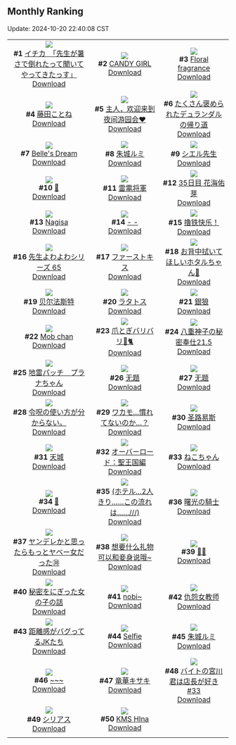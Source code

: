 ## Monthly Ranking
Update: 2024-10-20 22:40:08 CST

|      |      |      |
| :----: | :----: | :----: |
| ![](https://i.pixiv.re/c/240x480/img-master/img/2024/09/22/08/00/08/122658586_p0_master1200.jpg)<br>**#1** [イチカ　「先生が暑さで倒れたって聞いてやってきたっす」](https://www.pixiv.net/artworks/122658586)<br>[Download](https://i.pixiv.re/img-original/img/2024/09/22/08/00/08/122658586_p0.jpg) | ![](https://i.pixiv.re/c/240x480/img-master/img/2024/09/22/00/00/21/122650009_p0_master1200.jpg)<br>**#2** [CANDY GIRL](https://www.pixiv.net/artworks/122650009)<br>[Download](https://i.pixiv.re/img-original/img/2024/09/22/00/00/21/122650009_p0.png) | ![](https://i.pixiv.re/c/240x480/img-master/img/2024/09/22/01/05/03/122652529_p0_master1200.jpg)<br>**#3** [Floral fragrance](https://www.pixiv.net/artworks/122652529)<br>[Download](https://i.pixiv.re/img-original/img/2024/09/22/01/05/03/122652529_p0.png) |
| ![](https://i.pixiv.re/c/240x480/img-master/img/2024/09/22/00/00/26/122650029_p0_master1200.jpg)<br>**#4** [藤田ことね](https://www.pixiv.net/artworks/122650029)<br>[Download](https://i.pixiv.re/img-original/img/2024/09/22/00/00/26/122650029_p0.jpg) | ![](https://i.pixiv.re/c/240x480/img-master/img/2024/09/22/15/25/35/122667279_p0_master1200.jpg)<br>**#5** [主人，欢迎来到夜间游园会❤](https://www.pixiv.net/artworks/122667279)<br>[Download](https://i.pixiv.re/img-original/img/2024/09/22/15/25/35/122667279_p0.jpg) | ![](https://i.pixiv.re/c/240x480/img-master/img/2024/09/22/14/03/20/122665585_p0_master1200.jpg)<br>**#6** [たくさん褒められたデュランダルの帰り道](https://www.pixiv.net/artworks/122665585)<br>[Download](https://i.pixiv.re/img-original/img/2024/09/22/14/03/20/122665585_p0.png) |
| ![](https://i.pixiv.re/c/240x480/img-master/img/2024/09/22/10/29/14/122660940_p0_master1200.jpg)<br>**#7** [Belle's Dream](https://www.pixiv.net/artworks/122660940)<br>[Download](https://i.pixiv.re/img-original/img/2024/09/22/10/29/14/122660940_p0.jpg) | ![](https://i.pixiv.re/c/240x480/img-master/img/2024/09/22/15/57/27/122667999_p0_master1200.jpg)<br>**#8** [朱城ルミ](https://www.pixiv.net/artworks/122667999)<br>[Download](https://i.pixiv.re/img-original/img/2024/09/22/15/57/27/122667999_p0.png) | ![](https://i.pixiv.re/c/240x480/img-master/img/2024/09/20/00/00/08/122589047_p0_master1200.jpg)<br>**#9** [シエル先生](https://www.pixiv.net/artworks/122589047)<br>[Download](https://i.pixiv.re/img-original/img/2024/09/20/00/00/08/122589047_p0.png) |
| ![](https://i.pixiv.re/c/240x480/img-master/img/2024/09/22/18/37/13/122669379_p0_master1200.jpg)<br>**#10** [🐇](https://www.pixiv.net/artworks/122669379)<br>[Download](https://i.pixiv.re/img-original/img/2024/09/22/18/37/13/122669379_p0.png) | ![](https://i.pixiv.re/c/240x480/img-master/img/2024/09/22/22/38/42/122680759_p0_master1200.jpg)<br>**#11** [雷電将軍](https://www.pixiv.net/artworks/122680759)<br>[Download](https://i.pixiv.re/img-original/img/2024/09/22/22/38/42/122680759_p0.jpg) | ![](https://i.pixiv.re/c/240x480/img-master/img/2024/09/22/17/29/59/122670348_p0_master1200.jpg)<br>**#12** [35日目 花海佑芽](https://www.pixiv.net/artworks/122670348)<br>[Download](https://i.pixiv.re/img-original/img/2024/09/22/17/29/59/122670348_p0.png) |
| ![](https://i.pixiv.re/c/240x480/img-master/img/2024/09/22/19/57/12/122674791_p0_master1200.jpg)<br>**#13** [Nagisa](https://www.pixiv.net/artworks/122674791)<br>[Download](https://i.pixiv.re/img-original/img/2024/09/22/19/57/12/122674791_p0.jpg) | ![](https://i.pixiv.re/c/240x480/img-master/img/2024/09/20/00/00/24/122589147_p0_master1200.jpg)<br>**#14** [- -](https://www.pixiv.net/artworks/122589147)<br>[Download](https://i.pixiv.re/img-original/img/2024/09/20/00/00/24/122589147_p0.jpg) | ![](https://i.pixiv.re/c/240x480/img-master/img/2024/09/22/01/39/11/122653321_p0_master1200.jpg)<br>**#15** [撸铁快乐！](https://www.pixiv.net/artworks/122653321)<br>[Download](https://i.pixiv.re/img-original/img/2024/09/22/01/39/11/122653321_p0.png) |
| ![](https://i.pixiv.re/c/240x480/img-master/img/2024/09/22/15/51/18/122667866_p0_master1200.jpg)<br>**#16** [先生よわよわシリーズ 65](https://www.pixiv.net/artworks/122667866)<br>[Download](https://i.pixiv.re/img-original/img/2024/09/22/15/51/18/122667866_p0.png) | ![](https://i.pixiv.re/c/240x480/img-master/img/2024/09/22/19/16/12/122673603_p0_master1200.jpg)<br>**#17** [ファーストキス](https://www.pixiv.net/artworks/122673603)<br>[Download](https://i.pixiv.re/img-original/img/2024/09/22/19/16/12/122673603_p0.jpg) | ![](https://i.pixiv.re/c/240x480/img-master/img/2024/09/21/18/02/19/122638330_p0_master1200.jpg)<br>**#18** [お背中拭いてほしいホタルちゃん🧺](https://www.pixiv.net/artworks/122638330)<br>[Download](https://i.pixiv.re/img-original/img/2024/09/21/18/02/19/122638330_p0.png) |
| ![](https://i.pixiv.re/c/240x480/img-master/img/2024/09/20/16/04/45/122603767_p0_master1200.jpg)<br>**#19** [贝尔法斯特](https://www.pixiv.net/artworks/122603767)<br>[Download](https://i.pixiv.re/img-original/img/2024/09/20/16/04/45/122603767_p0.png) | ![](https://i.pixiv.re/c/240x480/img-master/img/2024/09/22/01/32/28/122651057_p0_master1200.jpg)<br>**#20** [ラタトス](https://www.pixiv.net/artworks/122651057)<br>[Download](https://i.pixiv.re/img-original/img/2024/09/22/01/32/28/122651057_p0.jpg) | ![](https://i.pixiv.re/c/240x480/img-master/img/2024/09/22/12/40/39/122663844_p0_master1200.jpg)<br>**#21** [銀狼](https://www.pixiv.net/artworks/122663844)<br>[Download](https://i.pixiv.re/img-original/img/2024/09/22/12/40/39/122663844_p0.png) |
| ![](https://i.pixiv.re/c/240x480/img-master/img/2024/09/22/03/48/56/122655640_p0_master1200.jpg)<br>**#22** [Mob chan](https://www.pixiv.net/artworks/122655640)<br>[Download](https://i.pixiv.re/img-original/img/2024/09/22/03/48/56/122655640_p0.png) | ![](https://i.pixiv.re/c/240x480/img-master/img/2024/09/22/09/30/02/122659907_p0_master1200.jpg)<br>**#23** [爪とぎバリバリ🐾🐈](https://www.pixiv.net/artworks/122659907)<br>[Download](https://i.pixiv.re/img-original/img/2024/09/22/09/30/02/122659907_p0.jpg) | ![](https://i.pixiv.re/c/240x480/img-master/img/2024/09/21/01/39/34/122621094_p0_master1200.jpg)<br>**#24** [八重神子の秘密奉仕21.5](https://www.pixiv.net/artworks/122621094)<br>[Download](https://i.pixiv.re/img-original/img/2024/09/21/01/39/34/122621094_p0.jpg) |
| ![](https://i.pixiv.re/c/240x480/img-master/img/2024/09/22/00/00/06/122649926_p0_master1200.jpg)<br>**#25** [地雷パッチ　プラナちゃん](https://www.pixiv.net/artworks/122649926)<br>[Download](https://i.pixiv.re/img-original/img/2024/09/22/00/00/06/122649926_p0.jpg) | ![](https://i.pixiv.re/c/240x480/img-master/img/2024/09/23/02/21/52/122688417_p0_master1200.jpg)<br>**#26** [无题](https://www.pixiv.net/artworks/122688417)<br>[Download](https://i.pixiv.re/img-original/img/2024/09/23/02/21/52/122688417_p0.jpg) | ![](https://i.pixiv.re/c/240x480/img-master/img/2024/09/21/19/31/31/122640806_p0_master1200.jpg)<br>**#27** [无题](https://www.pixiv.net/artworks/122640806)<br>[Download](https://i.pixiv.re/img-original/img/2024/09/21/19/31/31/122640806_p0.jpg) |
| ![](https://i.pixiv.re/c/240x480/img-master/img/2024/09/21/14/41/27/122633481_p0_master1200.jpg)<br>**#28** [令呪の使い方が分からない。](https://www.pixiv.net/artworks/122633481)<br>[Download](https://i.pixiv.re/img-original/img/2024/09/21/14/41/27/122633481_p0.jpg) | ![](https://i.pixiv.re/c/240x480/img-master/img/2024/09/24/19/00/13/122735231_p0_master1200.jpg)<br>**#29** [ワカモ…慣れてないのか…？](https://www.pixiv.net/artworks/122735231)<br>[Download](https://i.pixiv.re/img-original/img/2024/09/24/19/00/13/122735231_p0.png) | ![](https://i.pixiv.re/c/240x480/img-master/img/2024/09/22/00/00/41/122650091_p0_master1200.jpg)<br>**#30** [圣路易斯](https://www.pixiv.net/artworks/122650091)<br>[Download](https://i.pixiv.re/img-original/img/2024/09/22/00/00/41/122650091_p0.jpg) |
| ![](https://i.pixiv.re/c/240x480/img-master/img/2024/09/21/19/25/22/122640609_p0_master1200.jpg)<br>**#31** [天城](https://www.pixiv.net/artworks/122640609)<br>[Download](https://i.pixiv.re/img-original/img/2024/09/21/19/25/22/122640609_p0.jpg) | ![](https://i.pixiv.re/c/240x480/img-master/img/2024/09/21/00/00/13/122617831_p0_master1200.jpg)<br>**#32** [オーバーロード：聖王国編](https://www.pixiv.net/artworks/122617831)<br>[Download](https://i.pixiv.re/img-original/img/2024/09/21/00/00/13/122617831_p0.jpg) | ![](https://i.pixiv.re/c/240x480/img-master/img/2024/09/22/18/40/53/122672569_p0_master1200.jpg)<br>**#33** [ねこちゃん](https://www.pixiv.net/artworks/122672569)<br>[Download](https://i.pixiv.re/img-original/img/2024/09/22/18/40/53/122672569_p0.png) |
| ![](https://i.pixiv.re/c/240x480/img-master/img/2024/09/20/17/18/01/122605160_p0_master1200.jpg)<br>**#34** [🚟](https://www.pixiv.net/artworks/122605160)<br>[Download](https://i.pixiv.re/img-original/img/2024/09/20/17/18/01/122605160_p0.jpg) | ![](https://i.pixiv.re/c/240x480/img-master/img/2024/09/23/17/12/08/122703620_p0_master1200.jpg)<br>**#35** [(ホテル…2人きり……この流れは……///)](https://www.pixiv.net/artworks/122703620)<br>[Download](https://i.pixiv.re/img-original/img/2024/09/23/17/12/08/122703620_p0.jpg) | ![](https://i.pixiv.re/c/240x480/img-master/img/2024/09/22/00/30/05/122651414_p0_master1200.jpg)<br>**#36** [曙光の騎士](https://www.pixiv.net/artworks/122651414)<br>[Download](https://i.pixiv.re/img-original/img/2024/09/22/00/30/05/122651414_p0.jpg) |
| ![](https://i.pixiv.re/c/240x480/img-master/img/2024/09/22/00/00/56/122650138_p0_master1200.jpg)<br>**#37** [ヤンデレかと思ったらもっとヤベー女だった㊳](https://www.pixiv.net/artworks/122650138)<br>[Download](https://i.pixiv.re/img-original/img/2024/09/22/00/00/56/122650138_p0.png) | ![](https://i.pixiv.re/c/240x480/img-master/img/2024/09/23/12/38/11/122697765_p0_master1200.jpg)<br>**#38** [想要什么礼物可以和妾身说哦~](https://www.pixiv.net/artworks/122697765)<br>[Download](https://i.pixiv.re/img-original/img/2024/09/23/12/38/11/122697765_p0.jpg) | ![](https://i.pixiv.re/c/240x480/img-master/img/2024/09/22/07/36/44/122658264_p0_master1200.jpg)<br>**#39** [💙💗](https://www.pixiv.net/artworks/122658264)<br>[Download](https://i.pixiv.re/img-original/img/2024/09/22/07/36/44/122658264_p0.jpg) |
| ![](https://i.pixiv.re/c/240x480/img-master/img/2024/09/21/18/03/23/122638361_p0_master1200.jpg)<br>**#40** [秘密をにぎった女の子の話](https://www.pixiv.net/artworks/122638361)<br>[Download](https://i.pixiv.re/img-original/img/2024/09/21/18/03/23/122638361_p0.png) | ![](https://i.pixiv.re/c/240x480/img-master/img/2024/09/22/00/00/15/122649979_p0_master1200.jpg)<br>**#41** [nobi~](https://www.pixiv.net/artworks/122649979)<br>[Download](https://i.pixiv.re/img-original/img/2024/09/22/00/00/15/122649979_p0.png) | ![](https://i.pixiv.re/c/240x480/img-master/img/2024/09/21/21/42/50/122645045_p0_master1200.jpg)<br>**#42** [仇怨女教师](https://www.pixiv.net/artworks/122645045)<br>[Download](https://i.pixiv.re/img-original/img/2024/09/21/21/42/50/122645045_p0.png) |
| ![](https://i.pixiv.re/c/240x480/img-master/img/2024/09/21/19/59/09/122641541_p0_master1200.jpg)<br>**#43** [距離感がバグってるJKたち](https://www.pixiv.net/artworks/122641541)<br>[Download](https://i.pixiv.re/img-original/img/2024/09/21/19/59/09/122641541_p0.jpg) | ![](https://i.pixiv.re/c/240x480/img-master/img/2024/09/23/00/00/28/122683914_p0_master1200.jpg)<br>**#44** [Selfie](https://www.pixiv.net/artworks/122683914)<br>[Download](https://i.pixiv.re/img-original/img/2024/09/23/00/00/28/122683914_p0.jpg) | ![](https://i.pixiv.re/c/240x480/img-master/img/2024/09/23/18/47/05/122706265_p0_master1200.jpg)<br>**#45** [朱城ルミ](https://www.pixiv.net/artworks/122706265)<br>[Download](https://i.pixiv.re/img-original/img/2024/09/23/18/47/05/122706265_p0.png) |
| ![](https://i.pixiv.re/c/240x480/img-master/img/2024/09/23/21/16/53/122711108_p0_master1200.jpg)<br>**#46** [~~~](https://www.pixiv.net/artworks/122711108)<br>[Download](https://i.pixiv.re/img-original/img/2024/09/23/21/16/53/122711108_p0.jpg) | ![](https://i.pixiv.re/c/240x480/img-master/img/2024/09/24/21/29/18/122739362_p0_master1200.jpg)<br>**#47** [竜華キサキ](https://www.pixiv.net/artworks/122739362)<br>[Download](https://i.pixiv.re/img-original/img/2024/09/24/21/29/18/122739362_p0.jpg) | ![](https://i.pixiv.re/c/240x480/img-master/img/2024/09/22/14/40/06/122666331_p0_master1200.jpg)<br>**#48** [バイトの宮川君は店長が好き#33](https://www.pixiv.net/artworks/122666331)<br>[Download](https://i.pixiv.re/img-original/img/2024/09/22/14/40/06/122666331_p0.png) |
| ![](https://i.pixiv.re/c/240x480/img-master/img/2024/09/21/10/42/41/122628718_p0_master1200.jpg)<br>**#49** [シリアス](https://www.pixiv.net/artworks/122628718)<br>[Download](https://i.pixiv.re/img-original/img/2024/09/21/10/42/41/122628718_p0.jpg) | ![](https://i.pixiv.re/c/240x480/img-master/img/2024/09/21/19/08/21/122640150_p0_master1200.jpg)<br>**#50** [KMS HIna](https://www.pixiv.net/artworks/122640150)<br>[Download](https://i.pixiv.re/img-original/img/2024/09/21/19/08/21/122640150_p0.jpg) |
|      |

